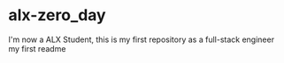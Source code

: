 # alx-zero_day
I'm now a ALX Student, this is my first repository as a full-stack engineer
my first readme
